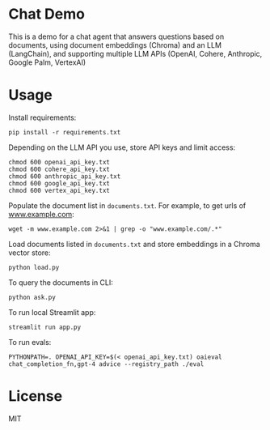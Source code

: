 Chat Demo
=========

This is a demo for a chat agent that answers questions based on documents, using document embeddings (Chroma) and an LLM (LangChain), and supporting multiple LLM APIs (OpenAI, Cohere, Anthropic, Google Palm, VertexAI)

# Usage

Install requirements:

    pip install -r requirements.txt

Depending on the LLM API you use, store API keys and limit access:

    chmod 600 openai_api_key.txt
    chmod 600 cohere_api_key.txt
    chmod 600 anthropic_api_key.txt
    chmod 600 google_api_key.txt
    chmod 600 vertex_api_key.txt

Populate the document list in `documents.txt`. For example, to get urls of www.example.com:

    wget -m www.example.com 2>&1 | grep -o "www.example.com/.*"

Load documents listed in `documents.txt` and store embeddings in a Chroma vector store:

    python load.py

To query the documents in CLI:

    python ask.py

To run local Streamlit app:

    streamlit run app.py

To run evals:

    PYTHONPATH=. OPENAI_API_KEY=$(< openai_api_key.txt) oaieval chat_completion_fn,gpt-4 advice --registry_path ./eval

# License

MIT
